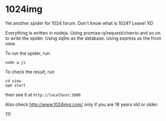1024img
=======

Yet another spider for 1024 forum.
Don't know what is 1024? Leave! XD

Everything is written in nodejs.
Using promise-q/request/cherrio and so on to write the spider.
Using sqlite as the database.
Using express as the front view.

To run the spider, run
```
node a.js
```

To check the result, run
```
cd view
npm start
```
then see it at `http://localhost:3000`

Also check http://www.1024img.com/
only if you are 18 years old or older.

111
